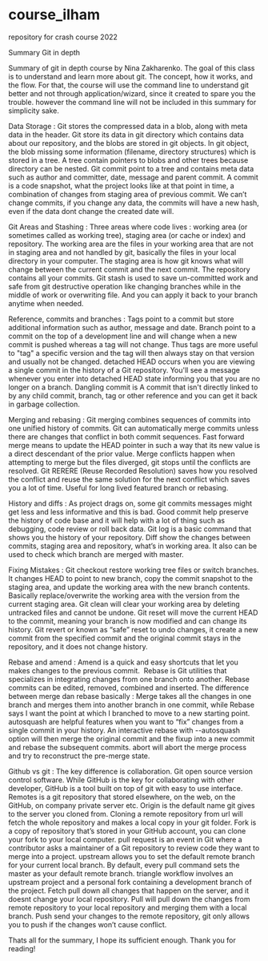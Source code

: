 # course_ilham
repository for crash course 2022

Summary Git in depth

Summary of git in depth course by Nina Zakharenko.
The goal of this class is to understand and learn more about git. The concept, how it works, and the flow. For that, the course will use the command line to understand git better and not through application/wizard, since it created to spare you the trouble. however the command line will not be included in this summary for simplicity sake.

Data Storage :
Git stores the compressed data in a blob, along with meta data in the header. Git store its data in git directory which contains data about our repository, and the blobs are stored in git objects. In git object, the blob missing some information (filename, directory structures) which is stored in a tree. A tree contain pointers to blobs and other trees because directory can be nested.
Git commit point to a tree and contains meta data such as author and committer, date, message and parent commit. A commit is a code snapshot, what the project looks like at that point in time, a combination of changes from staging area of previous commit. We can’t change commits, if you change any data, the commits will have a new hash, even if the data dont change the created date will.

Git Areas and Stashing : 
Three areas where code lives : working area (or sometimes called as working tree), staging area (or cache or index) and repository. The working area are the files in your working area that are not in staging area and not handled by git, basically the files in your local directory in your computer. The staging area is how git knows what will change between the current commit and the next commit.
The repository contains all your commits.
Git stash is used to save un-committed work and safe from git destructive operation like changing branches while in the middle of work or overwriting file. And you can apply it back to your branch anytime when needed.

Reference, commits and branches :
Tags point to a commit but store additional information such as author, message and date.
Branch  point to a commit on the top of a development line and will change when a new commit is pushed whereas a tag will not change. Thus tags are more useful to "tag" a specific version and the tag will then always stay on that version and usually not be changed. detached HEAD occurs when you are viewing a single commit in the history of a Git repository. You'll see a message whenever you enter into detached HEAD state informing you that you are no longer on a branch.
Dangling commit is A commit that isn't directly linked to by any child commit, branch, tag or other reference and you can get it back in garbage collection.

Merging and rebasing :
Git merging combines sequences of commits into one unified history of commits. Git can automatically merge commits unless there are changes that conflict in both commit sequences.
Fast forward merge means to update the HEAD pointer in such a way that its new value is a direct descendant of the prior value. Merge conflicts happen when attempting to merge but the files diverged, git stops until the conflicts are resolved.
Git RERERE (Reuse Recorded Resolution) saves how you resolved the conflict and reuse the same solution for the next conflict which saves you a lot of time. Useful for long lived featured branch or rebasing.

History and diffs :
As project drags on, some git commits messages might get less and less informative and this is bad. Good commit help preserve the history of code base and it will help with a lot of thing such as debugging, code review or roll back data.
Git log is a basic command that shows you the history of your repository.
Diff show the changes between commits, staging area and repository, what’s in working area. It also can be used to check which branch are merged with master.

Fixing Mistakes : 
Git checkout restore working tree files or switch branches. It changes HEAD to point to new branch, copy the commit snapshot to the staging area, and update the working area with the new branch contents. Basically replace/overwrite the working area with the version from the current staging area.
Git clean will clear your working area by deleting untracked files and cannot be undone.
Git reset will move the current HEAD to the commit, meaning your branch is now modified and can change its history.
Git revert or known as “safe” reset to undo changes, it create a new commit from the specified commit and the original commit stays in the repository, and it does not change history.

Rebase and amend :
Amend is a quick and easy shortcuts that let you makes changes to the previous commit.  Rebase is Git utilities that specializes in integrating changes from one branch onto another. Rebase commits can be edited, removed, combined and inserted. The difference between merge dan rebase basically : Merge takes all the changes in one branch and merges them into another branch in one commit, while Rebase says I want the point at which I branched to move to a new starting point.
autosquash are helpful features when you want to “fix” changes from a single commit in your history. An interactive rebase with --autosquash option will then merge the original commit and the fixup into a new commit and rebase the subsequent commits.
abort will abort the merge process and try to reconstruct the pre-merge state.

Github vs git :
The key difference is collaboration. Git open source version control software. While GitHub is the key for collaborating with other developer, GitHub is a tool built on top of git with easy to use interface.
Remotes is a git repository that stored elsewhere, on the web, on the GitHub, on company private server etc. Origin is the default name git gives to the server you cloned from. Cloning a remote repository from url will fetch the whole repository and makes a local copy in your git folder.
Fork is a copy of repository that’s stored in your GitHub account, you can clone your fork to your local computer.
pull request is an event in Git where a contributor asks a maintainer of a Git repository to review code they want to merge into a project.
upstream allows you to set the default remote branch for your current local branch. By default, every pull command sets the master as your default remote branch.
triangle workflow involves an upstream project and a personal fork containing a development branch of the project.
Fetch pull down all changes that happen on the server, and it doesnt change your local repository.
Pull will pull down the changes from remote repository to your local repository and merging them with a local branch.
Push send your changes to the remote repository, git only allows you to push if the changes won’t cause conflict.

Thats all for the summary, I hope its sufficient enough. Thank you for reading!


